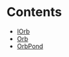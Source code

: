 

# Contents
- [IOrb](IOrb.sol/interface.IOrb.md)
- [Orb](Orb.sol/contract.Orb.md)
- [OrbPond](OrbPond.sol/contract.OrbPond.md)
